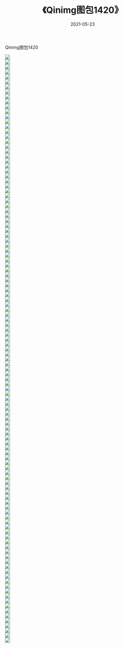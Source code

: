 ﻿---
layout: post
title:  《Qinimg图包1420》
date:   2021-05-23
img: http://imgx.orgx.ga/Qinimg图包/Qinimg图包1420/000.jpg
categories: [美女, 清纯, 唯美]
---

Qinimg图包1420

 ![](http://imgx.orgx.ga/Qinimg图包/Qinimg图包1420/001.jpg) <br>![](http://imgx.orgx.ga/Qinimg图包/Qinimg图包1420/002.jpg) <br>![](http://imgx.orgx.ga/Qinimg图包/Qinimg图包1420/003.jpg) <br>![](http://imgx.orgx.ga/Qinimg图包/Qinimg图包1420/004.jpg) <br>![](http://imgx.orgx.ga/Qinimg图包/Qinimg图包1420/005.jpg) <br>![](http://imgx.orgx.ga/Qinimg图包/Qinimg图包1420/006.jpg) <br>![](http://imgx.orgx.ga/Qinimg图包/Qinimg图包1420/007.jpg) <br>![](http://imgx.orgx.ga/Qinimg图包/Qinimg图包1420/008.jpg) <br>![](http://imgx.orgx.ga/Qinimg图包/Qinimg图包1420/009.jpg) <br>![](http://imgx.orgx.ga/Qinimg图包/Qinimg图包1420/010.jpg) <br>![](http://imgx.orgx.ga/Qinimg图包/Qinimg图包1420/011.jpg) <br>![](http://imgx.orgx.ga/Qinimg图包/Qinimg图包1420/012.jpg) <br>![](http://imgx.orgx.ga/Qinimg图包/Qinimg图包1420/013.jpg) <br>![](http://imgx.orgx.ga/Qinimg图包/Qinimg图包1420/014.jpg) <br>![](http://imgx.orgx.ga/Qinimg图包/Qinimg图包1420/015.jpg) <br>![](http://imgx.orgx.ga/Qinimg图包/Qinimg图包1420/016.jpg) <br>![](http://imgx.orgx.ga/Qinimg图包/Qinimg图包1420/017.jpg) <br>![](http://imgx.orgx.ga/Qinimg图包/Qinimg图包1420/018.jpg) <br>![](http://imgx.orgx.ga/Qinimg图包/Qinimg图包1420/019.jpg) <br>![](http://imgx.orgx.ga/Qinimg图包/Qinimg图包1420/020.jpg) <br>![](http://imgx.orgx.ga/Qinimg图包/Qinimg图包1420/021.jpg) <br>![](http://imgx.orgx.ga/Qinimg图包/Qinimg图包1420/022.jpg) <br>![](http://imgx.orgx.ga/Qinimg图包/Qinimg图包1420/023.jpg) <br>![](http://imgx.orgx.ga/Qinimg图包/Qinimg图包1420/024.jpg) <br>![](http://imgx.orgx.ga/Qinimg图包/Qinimg图包1420/025.jpg) <br>![](http://imgx.orgx.ga/Qinimg图包/Qinimg图包1420/026.jpg) <br>![](http://imgx.orgx.ga/Qinimg图包/Qinimg图包1420/027.jpg) <br>![](http://imgx.orgx.ga/Qinimg图包/Qinimg图包1420/028.jpg) <br>![](http://imgx.orgx.ga/Qinimg图包/Qinimg图包1420/029.jpg) <br>![](http://imgx.orgx.ga/Qinimg图包/Qinimg图包1420/030.jpg) <br>![](http://imgx.orgx.ga/Qinimg图包/Qinimg图包1420/031.jpg) <br>![](http://imgx.orgx.ga/Qinimg图包/Qinimg图包1420/032.jpg) <br>![](http://imgx.orgx.ga/Qinimg图包/Qinimg图包1420/033.jpg) <br>![](http://imgx.orgx.ga/Qinimg图包/Qinimg图包1420/034.jpg) <br>![](http://imgx.orgx.ga/Qinimg图包/Qinimg图包1420/035.jpg) <br>![](http://imgx.orgx.ga/Qinimg图包/Qinimg图包1420/036.jpg) <br>![](http://imgx.orgx.ga/Qinimg图包/Qinimg图包1420/037.jpg) <br>![](http://imgx.orgx.ga/Qinimg图包/Qinimg图包1420/038.jpg) <br>![](http://imgx.orgx.ga/Qinimg图包/Qinimg图包1420/039.jpg) <br>![](http://imgx.orgx.ga/Qinimg图包/Qinimg图包1420/040.jpg) <br>![](http://imgx.orgx.ga/Qinimg图包/Qinimg图包1420/041.jpg) <br>![](http://imgx.orgx.ga/Qinimg图包/Qinimg图包1420/042.jpg) <br>![](http://imgx.orgx.ga/Qinimg图包/Qinimg图包1420/043.jpg) <br>![](http://imgx.orgx.ga/Qinimg图包/Qinimg图包1420/044.jpg) <br>![](http://imgx.orgx.ga/Qinimg图包/Qinimg图包1420/045.jpg) <br>![](http://imgx.orgx.ga/Qinimg图包/Qinimg图包1420/046.jpg) <br>![](http://imgx.orgx.ga/Qinimg图包/Qinimg图包1420/047.jpg) <br>![](http://imgx.orgx.ga/Qinimg图包/Qinimg图包1420/048.jpg) <br>![](http://imgx.orgx.ga/Qinimg图包/Qinimg图包1420/049.jpg) <br>![](http://imgx.orgx.ga/Qinimg图包/Qinimg图包1420/050.jpg) <br>![](http://imgx.orgx.ga/Qinimg图包/Qinimg图包1420/051.jpg) <br>![](http://imgx.orgx.ga/Qinimg图包/Qinimg图包1420/052.jpg) <br>![](http://imgx.orgx.ga/Qinimg图包/Qinimg图包1420/053.jpg) <br>![](http://imgx.orgx.ga/Qinimg图包/Qinimg图包1420/054.jpg) <br>![](http://imgx.orgx.ga/Qinimg图包/Qinimg图包1420/055.jpg) <br>![](http://imgx.orgx.ga/Qinimg图包/Qinimg图包1420/056.jpg) <br>![](http://imgx.orgx.ga/Qinimg图包/Qinimg图包1420/057.jpg) <br>![](http://imgx.orgx.ga/Qinimg图包/Qinimg图包1420/058.jpg) <br>![](http://imgx.orgx.ga/Qinimg图包/Qinimg图包1420/059.jpg) <br>![](http://imgx.orgx.ga/Qinimg图包/Qinimg图包1420/060.jpg) <br>![](http://imgx.orgx.ga/Qinimg图包/Qinimg图包1420/061.jpg) <br>![](http://imgx.orgx.ga/Qinimg图包/Qinimg图包1420/062.jpg) <br>![](http://imgx.orgx.ga/Qinimg图包/Qinimg图包1420/063.jpg) <br>![](http://imgx.orgx.ga/Qinimg图包/Qinimg图包1420/064.jpg) <br>![](http://imgx.orgx.ga/Qinimg图包/Qinimg图包1420/065.jpg) <br>![](http://imgx.orgx.ga/Qinimg图包/Qinimg图包1420/066.jpg) <br>![](http://imgx.orgx.ga/Qinimg图包/Qinimg图包1420/067.jpg) <br>![](http://imgx.orgx.ga/Qinimg图包/Qinimg图包1420/068.jpg) <br>![](http://imgx.orgx.ga/Qinimg图包/Qinimg图包1420/069.jpg) <br>![](http://imgx.orgx.ga/Qinimg图包/Qinimg图包1420/070.jpg) <br>![](http://imgx.orgx.ga/Qinimg图包/Qinimg图包1420/071.jpg) <br>![](http://imgx.orgx.ga/Qinimg图包/Qinimg图包1420/072.jpg) <br>![](http://imgx.orgx.ga/Qinimg图包/Qinimg图包1420/073.jpg) <br>![](http://imgx.orgx.ga/Qinimg图包/Qinimg图包1420/074.jpg) <br>![](http://imgx.orgx.ga/Qinimg图包/Qinimg图包1420/075.jpg) <br>![](http://imgx.orgx.ga/Qinimg图包/Qinimg图包1420/076.jpg) <br>![](http://imgx.orgx.ga/Qinimg图包/Qinimg图包1420/077.jpg) <br>![](http://imgx.orgx.ga/Qinimg图包/Qinimg图包1420/078.jpg) <br>![](http://imgx.orgx.ga/Qinimg图包/Qinimg图包1420/079.jpg) <br>![](http://imgx.orgx.ga/Qinimg图包/Qinimg图包1420/080.jpg) <br>![](http://imgx.orgx.ga/Qinimg图包/Qinimg图包1420/081.jpg) <br>![](http://imgx.orgx.ga/Qinimg图包/Qinimg图包1420/082.jpg) <br>![](http://imgx.orgx.ga/Qinimg图包/Qinimg图包1420/083.jpg) <br>![](http://imgx.orgx.ga/Qinimg图包/Qinimg图包1420/084.jpg) <br>![](http://imgx.orgx.ga/Qinimg图包/Qinimg图包1420/085.jpg) <br>![](http://imgx.orgx.ga/Qinimg图包/Qinimg图包1420/086.jpg) <br>![](http://imgx.orgx.ga/Qinimg图包/Qinimg图包1420/087.jpg) <br>![](http://imgx.orgx.ga/Qinimg图包/Qinimg图包1420/088.jpg) <br>![](http://imgx.orgx.ga/Qinimg图包/Qinimg图包1420/089.jpg) <br>![](http://imgx.orgx.ga/Qinimg图包/Qinimg图包1420/090.jpg) <br>![](http://imgx.orgx.ga/Qinimg图包/Qinimg图包1420/091.jpg) <br>![](http://imgx.orgx.ga/Qinimg图包/Qinimg图包1420/092.jpg) <br>![](http://imgx.orgx.ga/Qinimg图包/Qinimg图包1420/093.jpg) <br>![](http://imgx.orgx.ga/Qinimg图包/Qinimg图包1420/094.jpg) <br>![](http://imgx.orgx.ga/Qinimg图包/Qinimg图包1420/095.jpg) <br>![](http://imgx.orgx.ga/Qinimg图包/Qinimg图包1420/096.jpg) <br>![](http://imgx.orgx.ga/Qinimg图包/Qinimg图包1420/097.jpg) <br>![](http://imgx.orgx.ga/Qinimg图包/Qinimg图包1420/098.jpg) <br>![](http://imgx.orgx.ga/Qinimg图包/Qinimg图包1420/099.jpg) <br>![](http://imgx.orgx.ga/Qinimg图包/Qinimg图包1420/100.jpg) <br>![](http://imgx.orgx.ga/Qinimg图包/Qinimg图包1420/101.jpg) <br>![](http://imgx.orgx.ga/Qinimg图包/Qinimg图包1420/102.jpg) <br>![](http://imgx.orgx.ga/Qinimg图包/Qinimg图包1420/103.jpg) <br>![](http://imgx.orgx.ga/Qinimg图包/Qinimg图包1420/104.jpg) <br>![](http://imgx.orgx.ga/Qinimg图包/Qinimg图包1420/105.jpg) <br>![](http://imgx.orgx.ga/Qinimg图包/Qinimg图包1420/106.jpg) <br>![](http://imgx.orgx.ga/Qinimg图包/Qinimg图包1420/107.jpg) <br>![](http://imgx.orgx.ga/Qinimg图包/Qinimg图包1420/108.jpg) <br>![](http://imgx.orgx.ga/Qinimg图包/Qinimg图包1420/109.jpg) <br>![](http://imgx.orgx.ga/Qinimg图包/Qinimg图包1420/110.jpg) <br>![](http://imgx.orgx.ga/Qinimg图包/Qinimg图包1420/111.jpg) <br>![](http://imgx.orgx.ga/Qinimg图包/Qinimg图包1420/112.jpg) <br>![](http://imgx.orgx.ga/Qinimg图包/Qinimg图包1420/113.jpg) <br>![](http://imgx.orgx.ga/Qinimg图包/Qinimg图包1420/114.jpg) <br>![](http://imgx.orgx.ga/Qinimg图包/Qinimg图包1420/115.jpg) <br>![](http://imgx.orgx.ga/Qinimg图包/Qinimg图包1420/116.jpg) <br>![](http://imgx.orgx.ga/Qinimg图包/Qinimg图包1420/117.jpg) <br>![](http://imgx.orgx.ga/Qinimg图包/Qinimg图包1420/118.jpg) <br>![](http://imgx.orgx.ga/Qinimg图包/Qinimg图包1420/119.jpg) <br>
